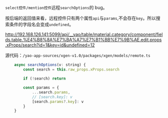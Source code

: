 ##

`select控件/mention控件`远程`searchOptions`的 bug。

按后端的返回值来看，远程控件只有两个属性`api`与`params`,不会存在`key`。所以搜索条件的字段名会变成`undefined`。

http://192.168.126.141:5099/api/__yao/table/material.category/component/fields.table.%E4%B8%8A%E7%BA%A7%E7%B1%BB%E7%9B%AE.edit.props.xProps/search?id=1&key=id&undefined=12

源代码：`/yao-app-sources/xgen-v1.0/packages/xgen/models/remote.ts`

```js
	async searchOptions(v: string) {
		const search = this.raw_props.xProps.search

		if (!search) return

		const params = {
			...search.params,
			// [search.key]: v
			[search.params?.key]: v
		}
    }
```
